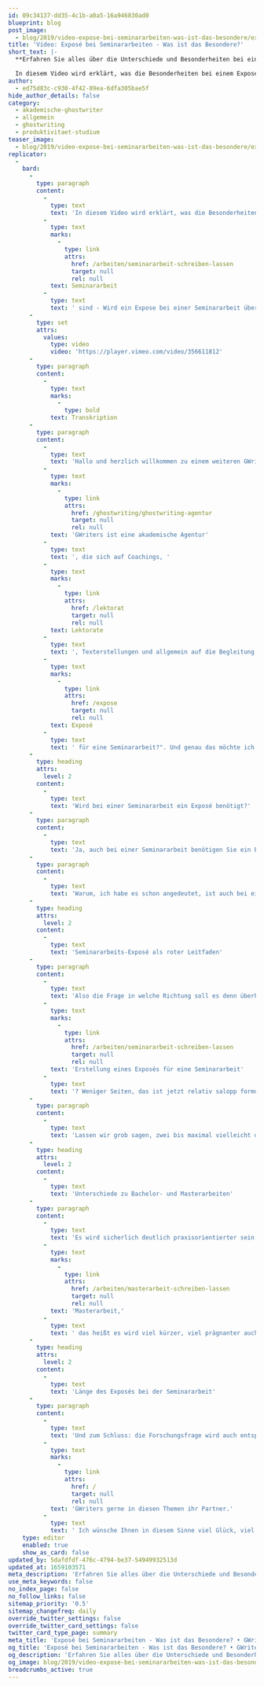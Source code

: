 ```yaml
---
id: 09c34137-dd35-4c1b-a0a5-16a946830ad0
blueprint: blog
post_image:
  - blog/2019/video-expose-bei-seminararbeiten-was-ist-das-besondere/expose-1645111413.png
title: 'Video: Exposé bei Seminararbeiten - Was ist das Besondere?'
short_text: |-
  **Erfahren Sie alles über die Unterschiede und Besonderheiten bei einem Exposé für eine Seminararbeit. Erhalten Sie Unterstützung von GWriters!**

  In diesem Video wird erklärt, was die Besonderheiten bei einem Exposé für eine Seminararbeit sind - Wird ein Expose bei einer Seminararbeit überhaupt benötigt, welche Unterschiede sind hier zu beachten und wozu dient das Exposé?...
author:
  - ed75d83c-c930-4f42-89ea-6dfa305bae5f
hide_author_details: false
category:
  - akademische-ghostwriter
  - allgemein
  - ghostwriting
  - produktivitaet-studium
teaser_image:
  - blog/2019/video-expose-bei-seminararbeiten-was-ist-das-besondere/expose-1645111413.png
replicator:
  -
    bard:
      -
        type: paragraph
        content:
          -
            type: text
            text: 'In diesem Video wird erklärt, was die Besonderheiten bei einem Exposé für eine '
          -
            type: text
            marks:
              -
                type: link
                attrs:
                  href: /arbeiten/seminararbeit-schreiben-lassen
                  target: null
                  rel: null
            text: Seminararbeit
          -
            type: text
            text: ' sind - Wird ein Expose bei einer Seminararbeit überhaupt benötigt, welche Unterschiede sind hier zu beachten und wozu dient das Exposé?'
      -
        type: set
        attrs:
          values:
            type: video
            video: 'https://player.vimeo.com/video/356611812'
      -
        type: paragraph
        content:
          -
            type: text
            marks:
              -
                type: bold
            text: Transkription
      -
        type: paragraph
        content:
          -
            type: text
            text: 'Hallo und herzlich willkommen zu einem weiteren GWriters Video Tutorial! '
          -
            type: text
            marks:
              -
                type: link
                attrs:
                  href: /ghostwriting/ghostwriting-agentur
                  target: null
                  rel: null
            text: 'GWriters ist eine akademische Agentur'
          -
            type: text
            text: ', die sich auf Coachings, '
          -
            type: text
            marks:
              -
                type: link
                attrs:
                  href: /lektorat
                  target: null
                  rel: null
            text: Lektorate
          -
            type: text
            text: ', Texterstellungen und allgemein auf die Begleitung bei der Erstellung wissenschaftlicher Texte spezialisiert hat. Heute möchten wir uns mit einem altbekannten, aber nicht minder wichtigen Thema bei der Erstellung einer wissenschaftlichen Arbeit beschäftigen. Nämlich mit der Erstellung eines Exposés und heute mit dem Fokus auf eine Seminararbeit, weil viele von Ihnen werden sich vielleicht sagen: "warum überhaupt ein Exposé bei einer Seminararbeit? Eine Seminararbeit ist doch mit 10, 12, 15 Seiten so kurz, brauche ich da überhaupt ein Exposé und ist es dann nicht eigentlich schon die ganze Arbeit und wenn ja, was ist denn so das besondere beim '
          -
            type: text
            marks:
              -
                type: link
                attrs:
                  href: /expose
                  target: null
                  rel: null
            text: Exposé
          -
            type: text
            text: ' für eine Seminararbeit?". Und genau das möchte ich Ihnen heute zeigen und habe damit die Antwort auch schon ein Stück weit vorweg genommen.'
      -
        type: heading
        attrs:
          level: 2
        content:
          -
            type: text
            text: 'Wird bei einer Seminararbeit ein Exposé benötigt?'
      -
        type: paragraph
        content:
          -
            type: text
            text: 'Ja, auch bei einer Seminararbeit benötigen Sie ein Exposé und man könnte vielleicht sogar noch genauer sagen, gerade bei einer Seminararbeit benötigen Sie ein Exposé, weil es gilt hier die Formel: je kürzer das Ergebnis am Ende ist, desto mehr Wert sollten Sie auch auf ein Exposé legen. Und genau auf dieses besondere möchte ich heute ein wenig im Detail eingehen. Zunächst einmal der Grundsatz, der bei allen Exposés gilt. Aus was besteht das Exposé? Sie erläutern die Zielsetzung Ihrer wissenschaftlichen Arbeit, Sie gehen auf die Problemstellung ein, Sie leiten die Forschungsfrage ab, geben einen kurzen Abriss über eine mögliche Arbeitsgliederung, geben einen kurzen Blick auf das geplante Literaturverzeichnis und zum Schluss einen kurzen Blick auf die Methodik. All dies gilt natürlich bei einer Seminararbeit genauso, aber in einer etwas abgespeckten Form und auf dieses Besondere kommen wir gleich zu sprechen.'
      -
        type: paragraph
        content:
          -
            type: text
            text: 'Warum, ich habe es schon angedeutet, ist auch bei einer Seminararbeit ein Exposé wichtig? Nun auch hier gibt es den roten Faden vor. Das ist gerade bei einer Seminararbeit wichtig, weil oftmals merkt man während der Erstellung einer Seminararbeit, man hätte eigentlich unheimlich viel mehr zu sagen. Zu dieser Thematik und genau darin liegt auch die Schwierigkeit einer Seminararbeit, sich genau auf den Forschungsfokus, auf die Forschungsfrage zu fokussieren, nicht zu viel links davon und nicht zu viel rechts davon zu diskutieren und hierfür gibt Ihnen das Exposé den roten Faden, gibt Ihnen den Fokus vor, auf den Sie sich beschränken, auf den Sie sich eingrenzen sollten. Des Weiteren dient das Exposé auch hier bei der Seminararbeit zur Abstimmung mit Ihrer Hochschule, mit Ihrem Professor.'
      -
        type: heading
        attrs:
          level: 2
        content:
          -
            type: text
            text: 'Seminararbeits-Exposé als roter Leitfaden'
      -
        type: paragraph
        content:
          -
            type: text
            text: 'Also die Frage in welche Richtung soll es denn überhaupt gehen und immer wieder können Sie sich dann auch bei der Seminararbeit, bei der Erstellung Ihrer Seminararbeit, selber reflektieren, indem Sie einen Blick auf das Exposé werfen und sich fragen, bin ich noch richtig unterwegs, bin ich in meinem Ziel auch noch da, wo ich am Ende hin möchte? Nun im Detail, was sind die Besonderheiten bei der '
          -
            type: text
            marks:
              -
                type: link
                attrs:
                  href: /arbeiten/seminararbeit-schreiben-lassen
                  target: null
                  rel: null
            text: 'Erstellung eines Exposés für eine Seminararbeit'
          -
            type: text
            text: '? Weniger Seiten, das ist jetzt relativ salopp formuliert, klingt auch relativ einfach, zwingt Sie aber Ihre Gedanken auf wenige Aussagen zu formulieren.'
      -
        type: paragraph
        content:
          -
            type: text
            text: 'Lassen wir grob sagen, zwei bis maximal vielleicht drei Seiten Exposé mehr, dürfen es bei einer Seminararbeit im Verhältnis zu dem, was später als Text erstellt wird, nicht sein. Aber auch das hat diese Vorteile, weil Sie können natürlich von dem was Sie hier erstellt haben, einen großen Teil dann auch später schon wieder für den Text verwenden. Denken Sie nur an die Problemstellung, denken Sie an die Gliederung, denken Sie an die Zielsetzung, natürlich auch an die Forschungsfrage. Das heißt, die Arbeit ist hier in keiner Weise verloren und eine Seminararbeit und ein Expose für eine Seminararbeit kann ihn auch sehr gut dabei helfen, Schreibblockaden zu verhindern, zu vermeiden und auch über Schreibblockaden hinwegzugehen, weil wenn Sie mal nicht weiterkommen, mal nicht weiter wissen, dann hilft immer sehr gut der Blick in das Exposé, um sich einfach noch mal vor Augen zu führen, wo wollte ich damals hin und was ist Zielsetzung meiner Arbeit.'
      -
        type: heading
        attrs:
          level: 2
        content:
          -
            type: text
            text: 'Unterschiede zu Bachelor- und Masterarbeiten'
      -
        type: paragraph
        content:
          -
            type: text
            text: 'Es wird sicherlich deutlich praxisorientierter sein als bei einer Bachelor- oder '
          -
            type: text
            marks:
              -
                type: link
                attrs:
                  href: /arbeiten/masterarbeit-schreiben-lassen
                  target: null
                  rel: null
            text: 'Masterarbeit,'
          -
            type: text
            text: ' das heißt es wird viel kürzer, viel prägnanter auch sein und es geht nicht darum ein Thema wissenschaftlich umfassend zu behandeln und zu bearbeiten, sondern es geht vielmehr darum, Teilaspekte aus einem Thema herauszugreifen und zu diskutieren und genau das sollten Sie eben im Vorfeld auch - Stichwort: roter Faden - mit Ihrem Professor - Stichwort: Abstimmung - entsprechend abstimmen. Worum geht es speziell in meiner Seminararbeit, welchen kleinen Teil, welchen Fokus, suche ich mir heraus? Der nächste Punkt: Methodik - eingeschränkt natürlich an der Seminararbeit, wird überwiegend eine Literaturarbeit seien. Selten werden Sie hier empirische Forschungen betreiben, deswegen werden Sie die Methodik auch nur im Exposé für die Seminararbeit relativ kurz und knapp beantworten.'
      -
        type: heading
        attrs:
          level: 2
        content:
          -
            type: text
            text: 'Länge des Exposés bei der Seminararbeit'
      -
        type: paragraph
        content:
          -
            type: text
            text: 'Und zum Schluss: die Forschungsfrage wird auch entsprechend kürzer und prägnanter seien. Auch das macht natürlich eine Seminararbeit aus, aber das ist nicht einfacher oder macht es nicht einfacher als bei einer Bachelor- oder Masterarbeit. Das heißt überlegen Sie sich sehr genau bei der Formulierung der Forschungsfrage: "kann ich diese Forschungsfrage im Rahmen einer Seminararbeit beantworten, kann ich Sie weitgehend umfassend beantworten oder ist sie einfach viel zu komplex, viel zu groß für eine Seminararbeit?". Sie sehen also, ein Exposé für eine Seminararbeit ist nicht minder wichtig. Ganz im Gegenteil, aufgrund dieser Besonderheiten, die die Seminararbeit darstellt, eine nicht minder wichtige Bedeutung. In diesem Sinne ist GWriters gerne Ihr Partner, wenn Sie Unterstützung bei der Erstellung eines Exposés für eine Seminararbeit benötigen. Wenn Sie Diskussionen haben möchten, mit einem Coach, mit einem Fachexperten, zu den Besonderheiten eines Exposés für eine Seminararbeit oder wenn es auch um die Erstellung eines Exposés selber geht, ist '
          -
            type: text
            marks:
              -
                type: link
                attrs:
                  href: /
                  target: null
                  rel: null
            text: 'GWriters gerne in diesen Themen ihr Partner.'
          -
            type: text
            text: ' Ich wünsche Ihnen in diesem Sinne viel Glück, viel Erfolg bei der Erstellung eines Exposés mit Ihrer Seminararbeit oder für Ihre Seminararbeit selbst.'
    type: editor
    enabled: true
    show_as_card: false
updated_by: 5dafdfdf-476c-4794-be37-54949932513d
updated_at: 1659103571
meta_description: 'Erfahren Sie alles über die Unterschiede und Besonderheiten bei einem Exposé für eine Seminararbeit. Erhalten Sie Unterstützung von GWriters!'
use_meta_keywords: false
no_index_page: false
no_follow_links: false
sitemap_priority: '0.5'
sitemap_changefreq: daily
override_twitter_settings: false
override_twitter_card_settings: false
twitter_card_type_page: summary
meta_title: 'Exposé bei Seminararbeiten - Was ist das Besondere? • GWriters.de'
og_title: 'Exposé bei Seminararbeiten - Was ist das Besondere? • GWriters.de'
og_description: 'Erfahren Sie alles über die Unterschiede und Besonderheiten bei einem Exposé für eine Seminararbeit. Erhalten Sie Unterstützung von GWriters!'
og_image: blog/2019/video-expose-bei-seminararbeiten-was-ist-das-besondere/expose-1645111413.png
breadcrumbs_active: true
---
```

